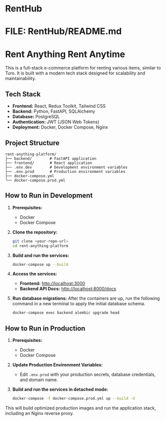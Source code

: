 # RentHub


# FILE: RentHub/README.md

# Rent Anything Rent Anytime

This is a full-stack e-commerce platform for renting various items, similar to Turo. It is built with a modern tech stack designed for scalability and maintainability.

## Tech Stack

- **Frontend:** React, Redux Toolkit, Tailwind CSS
- **Backend:** Python, FastAPI, SQLAlchemy
- **Database:** PostgreSQL
- **Authentication:** JWT (JSON Web Tokens)
- **Deployment:** Docker, Docker Compose, Nginx

## Project Structure

```
rent-anything-platform/
├── backend/        # FastAPI application
├── frontend/       # React application
├── .env.dev        # Development environment variables
├── .env.prod       # Production environment variables
├── docker-compose.yml
└── docker-compose.prod.yml
```

## How to Run in Development

1.  **Prerequisites:**
    - Docker
    - Docker Compose

2.  **Clone the repository:**
    ```bash
    git clone <your-repo-url>
    cd rent-anything-platform
    ```

3.  **Build and run the services:**
    ```bash
    docker-compose up --build
    ```

4.  **Access the services:**
    - **Frontend:** [http://localhost:3000](http://localhost:3000)
    - **Backend API Docs:** [http://localhost:8000/docs](http://localhost:8000/docs)

5.  **Run database migrations:**
    After the containers are up, run the following command in a new terminal to apply the initial database schema.
    ```bash
    docker-compose exec backend alembic upgrade head
    ```

## How to Run in Production

1.  **Prerequisites:**
    - Docker
    - Docker Compose

2.  **Update Production Environment Variables:**
    - Edit `.env.prod` with your production secrets, database credentials, and domain name.

3.  **Build and run the services in detached mode:**
    ```bash
    docker-compose -f docker-compose.prod.yml up --build -d
    ```

This will build optimized production images and run the application stack, including an Nginx reverse proxy.

